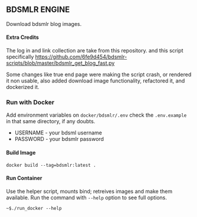 ## BDSMLR ENGINE

Download bdsmlr blog images.

#### Extra Credits

The log in and link collection are take from this repository. and this script
specifically https://github.com/6fe9d454/bdsmlr-scripts/blob/master/bdsmlr_get_blog_fast.py

Some changes like true end page were making the script crash, or rendered it non
usable, also added download image functionality, refactored it, and dockerized it.

### Run with Docker

Add environment variables on `docker/bdsmlr/.env` check the `.env.example` in that same directory, if any doubts.

- USERNAME - your bdsml username
- PASSWORD - your bdsmlr password


#### Build Image

```
docker build --tag=bdsmlr:latest .
```

#### Run Container

Use the helper script, mounts bind; retreives images and make them
available. Run the command with `--help` option to see full options. 

```
~$./run_docker --help
```

